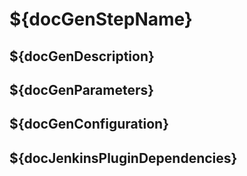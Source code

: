# ${docGenStepName}

## ${docGenDescription}

## ${docGenParameters}

## ${docGenConfiguration}

## ${docJenkinsPluginDependencies}

